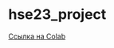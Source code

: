 # hse23_project

[Ссылка на Colab](https://colab.research.google.com/drive/142berzmzqlXVrxjvGY-LQnU2WTjGTvki?usp=sharing)
